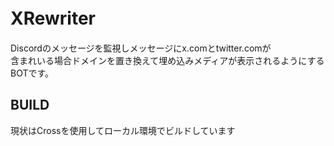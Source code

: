 # XRewriter　　
Discordのメッセージを監視しメッセージにx.comとtwitter.comが  
含まれいる場合ドメインを置き換えて埋め込みメディアが表示されるようにするBOTです。　　

## BUILD  
現状はCrossを使用してローカル環境でビルドしています
